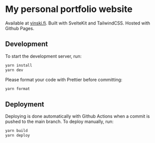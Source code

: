 # My personal portfolio website

Available at [vinski.fi](https://vinski.fi). Built with SvelteKit and TailwindCSS. Hosted with Github Pages.

## Development

To start the development server, run:

```bash
yarn install
yarn dev
```

Please format your code with Prettier before committing:

```bash
yarn format
```

## Deployment

Deploying is done automatically with Github Actions when a commit is pushed to the main branch. To deploy manually, run:

```bash
yarn build
yarn deploy
```
